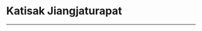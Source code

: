 <h1>Katisak Jiangjaturapat</h1>
<hr/>
<img style="width:10px" src="https://scontent.fbkk6-1.fna.fbcdn.net/v/t1.0-9/116909820_1903964213072945_8953846201096322435_n.jpg?_nc_cat=111&_nc_sid=09cbfe&_nc_eui2=AeFlZFe3-yaWDLr_eVkEWt3CIZH3O-weV7Ahkfc77B5XsBE_KoRyPa3W2uTvHVFyktKRB4E7IJgqgDHkxcrSxQS9&_nc_ohc=u7UREWfPBjcAX_zqFKp&_nc_oc=AQkLYSViX-CxeAKLqzm_8vjIJiGr_1GT59jlZeL4eIZ1PmQSUEB0gaDbgY1Ha0F_l90&_nc_ht=scontent.fbkk6-1.fna&oh=547b623a17039a2e5a65a645c2f0275d&oe=5F518B53">
